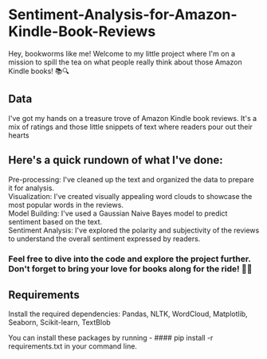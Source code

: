# Sentiment-Analysis-for-Amazon-Kindle-Book-Reviews

Hey, bookworms like me! Welcome to my little project where I'm on a mission to spill the tea on what people really think about those Amazon Kindle books! 📚🔍

## Data
I've got my hands on a treasure trove of Amazon Kindle book reviews. It's a mix of ratings and those little snippets of text where readers pour out their hearts

## Here's a quick rundown of what I've done:

Pre-processing: I've cleaned up the text and organized the data to prepare it for analysis.<br />
Visualization: I've created visually appealing word clouds to showcase the most popular words in the reviews. <br />
Model Building: I've used a Gaussian Naive Bayes model to predict sentiment based on the text. <br />
Sentiment Analysis: I've explored the polarity and subjectivity of the reviews to understand the overall sentiment expressed by readers. <br />

### Feel free to dive into the code and explore the project further. Don't forget to bring your love for books along for the ride! 📖💫

## Requirements
Install the required dependencies:
Pandas,
NLTK,
WordCloud,
Matplotlib,
Seaborn,
Scikit-learn,
TextBlob

You can install these packages by running - #### pip install -r requirements.txt in your command line.

